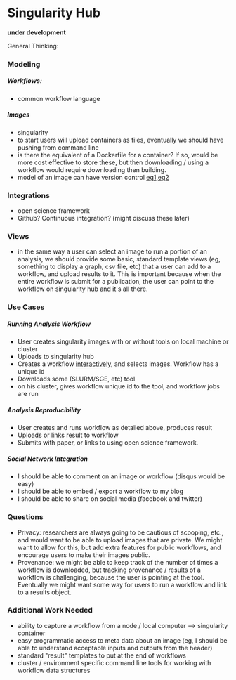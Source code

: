 # Singularity Hub

**under development**

General Thinking:

### Modeling

##### Workflows:

 - common workflow language

##### Images 
 - singularity
 - to start users will upload containers as files, eventually we should have pushing from command line
 - is there the equivalent of a Dockerfile for a container? If so, would be more cost effective to store these, but then downloading / using a workflow would require downloading then building.
 - model of an image can have version control [eg1](https://pypi.python.org/pypi/django-versioning),[eg2](https://django-reversion.readthedocs.io/en/stable/)

### Integrations
 - open science framework
 - Github? Continuous integration? (might discuss these later)

### Views

- in the same way a user can select an image to run a portion of an analysis, we should provide some basic, standard template views (eg, something to display a graph, csv file, etc) that a user can add to a workflow, and upload results to it. This is important because when the entire workflow is submit for a publication, the user can point to the workflow on singularity hub and it's all there.

### Use Cases

##### Running Analysis Workflow

- User creates singularity images with or without tools on local machine or cluster
- Uploads to singularity hub
- Creates a workflow [interactively](http://www.jointjs.com/demos/devs), and selects images. Workflow has a unique id
- Downloads some (SLURM/SGE, etc) tool
- on his cluster, gives workflow unique id to the tool, and workflow jobs are run

##### Analysis Reproducibility

- User creates and runs workflow as detailed above, produces result
- Uploads or links result to workflow
- Submits with paper, or links to using open science framework.

##### Social Network Integration

- I should be able to comment on an image or workflow (disqus would be easy)
- I should be able to embed / export a workflow to my blog
- I should be able to share on social media (facebook and twitter)


### Questions
- Privacy: researchers are always going to be cautious of scooping, etc., and would want to be able to upload images that are private. We might want to allow for this, but add extra features for public workflows, and encourage users to make their images public.
- Provenance: we might be able to keep track of the number of times a workflow is downloaded, but tracking provenance / results of a workflow is challenging, because the user is pointing at the tool. Eventually we might want some way for users to run a workflow and link to a results object.


### Additional Work Needed
- ability to capture a workflow from a node / local computer --> singularity container
- easy programmatic access to meta data about an image (eg, I should be able to understand acceptable inputs and outputs from the header)
- standard "result" templates to put at the end of workflows
- cluster / environment specific command line tools for working with workflow data structures
